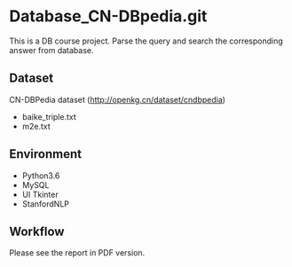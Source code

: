 # Database_CN-DBpedia.git

This is a DB course project. Parse the query and search the corresponding answer from database.

## Dataset

CN-DBPedia dataset (http://openkg.cn/dataset/cndbpedia)

- baike_triple.txt
- m2e.txt

## Environment

- Python3.6
- MySQL
- UI Tkinter
- StanfordNLP

## Workflow

Please see the report in PDF version.

